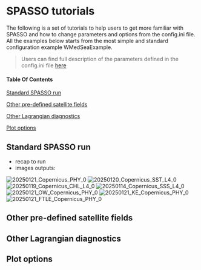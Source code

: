 # SPASSO tutorials

The following is a set of tutorials to help users to get more familiar with SPASSO
and how to change parameters and options from the config.ini file. All the examples
below starts from the most simple and standard configuration example WMedSeaExample.

> Users can find full description of the parameters defined in the config.ini file [here](https://github.com/OceanCruises/SPASSO/blob/main/config.ini)

#### Table Of Contents

[Standard SPASSO run](#standard-spasso-run)

[Other pre-defined satellite fields](#other-pre-defined-satellite-fields)

[Other Lagrangian diagnostics](#other-lagrangian-diagnostics)

[Plot options](#plot-options)

## Standard SPASSO run
- recap to run
- images outputs:
  
![20250121_Copernicus_PHY_0](https://github.com/user-attachments/assets/afd4a7e5-f38e-48a3-9f3e-09c72dc12cd8)
![20250120_Copernicus_SST_L4_0](https://github.com/user-attachments/assets/00d07569-34d1-435e-9f77-7622105ba3a0)
![20250119_Copernicus_CHL_L4_0](https://github.com/user-attachments/assets/6a196f43-e989-4b01-a162-210271c3d2b3)
![20250114_Copernicus_SSS_L4_0](https://github.com/user-attachments/assets/1007873f-82d5-4349-9eb1-f639e27e787b)
![20250121_OW_Copernicus_PHY_0](https://github.com/user-attachments/assets/7919434c-0750-4c8e-9c1a-52d064c22b64)
![20250121_KE_Copernicus_PHY_0](https://github.com/user-attachments/assets/0ce75ae6-75f7-49b0-88da-5ade3e7a5c8e)
![20250121_FTLE_Copernicus_PHY_0](https://github.com/user-attachments/assets/23dc211b-fde1-4938-8c91-49ee8553d4a9)

## Other pre-defined satellite fields

## Other Lagrangian diagnostics

## Plot options
